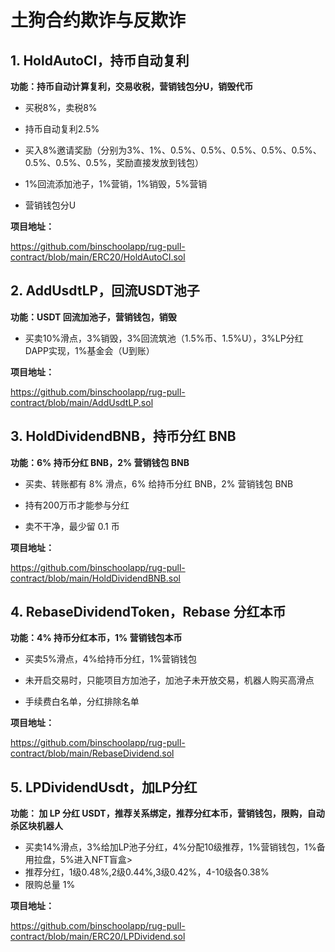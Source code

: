 # 土狗合约欺诈与反欺诈

## 1. HoldAutoCI，持币自动复利

**功能：持币自动计算复利，交易收税，营销钱包分U，销毁代币**

- 买税8%，卖税8%

- 持币自动复利2.5%

- 买入8%邀请奖励（分别为3%、1%、0.5%、0.5%、0.5%、0.5%、0.5%、0.5%、0.5%、0.5%，奖励直接发放到钱包）

- 1%回流添加池子，1%营销，1%销毁，5%营销

- 营销钱包分U

**项目地址：**

https://github.com/binschoolapp/rug-pull-contract/blob/main/ERC20/HoldAutoCI.sol

## 2. AddUsdtLP，回流USDT池子

**功能：USDT 回流加池子，营销钱包，销毁**

- 买卖10%滑点，3%销毁，3%回流筑池（1.5%币、1.5%U），3%LP分红 DAPP实现，1%基金会（U到账）

**项目地址：**

https://github.com/binschoolapp/rug-pull-contract/blob/main/AddUsdtLP.sol

## 3. HoldDividendBNB，持币分红 BNB

**功能：6% 持币分红 BNB，2% 营销钱包 BNB**

- 买卖、转账都有 8% 滑点，6% 给持币分红 BNB，2% 营销钱包 BNB

- 持有200万币才能参与分红

- 卖不干净，最少留 0.1 币

**项目地址：**

https://github.com/binschoolapp/rug-pull-contract/blob/main/HoldDividendBNB.sol

## 4. RebaseDividendToken，Rebase 分红本币

**功能：4% 持币分红本币，1% 营销钱包本币**

- 买卖5%滑点，4%给持币分红，1%营销钱包

- 未开启交易时，只能项目方加池子，加池子未开放交易，机器人购买高滑点

- 手续费白名单，分红排除名单

**项目地址：**

https://github.com/binschoolapp/rug-pull-contract/blob/main/RebaseDividend.sol

## 5. LPDividendUsdt，加LP分红

**功能： 加 LP 分红 USDT，推荐关系绑定，推荐分红本币，营销钱包，限购，自动杀区块机器人**

- 买卖14%滑点，3%给加LP池子分红，4%分配10级推荐，1%营销钱包，1%备用拉盘，5%进入NFT盲盒>
- 推荐分红，1级0.48%,2级0.44%,3级0.42%，4-10级各0.38%
- 限购总量 1%<br>

**项目地址：**

https://github.com/binschoolapp/rug-pull-contract/blob/main/ERC20/LPDividend.sol

